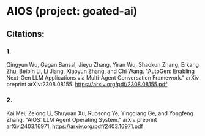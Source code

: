 # AIOS (project: goated-ai)

## Citations:

### 1.

Qingyun Wu, Gagan Bansal, Jieyu Zhang, Yiran Wu, Shaokun Zhang, Erkang Zhu, Beibin Li, Li Jiang, Xiaoyun Zhang, and Chi Wang. "AutoGen: Enabling Next-Gen LLM Applications via Multi-Agent Conversation Framework." arXiv preprint arXiv:2308.08155. https://arxiv.org/pdf/2308.08155.pdf

### 2.

Kai Mei, Zelong Li, Shuyuan Xu, Ruosong Ye, Yingqiang Ge, and Yongfeng Zhang. "AIOS: LLM Agent Operating System." arXiv preprint arXiv:2403.16971. https://arxiv.org/pdf/2403.16971.pdf
